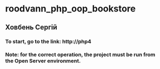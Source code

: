 # roodvann_php_oop_bookstore
## Ховбень Сергій
### To start, go to the link: http://php4
### Note: for the correct operation, the project must be run from the Open Server environment.
